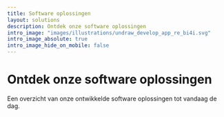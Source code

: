 ```yaml
---
title: Software oplossingen
layout: solutions
description: Ontdek onze software oplossingen
intro_image: "images/illustrations/undraw_develop_app_re_bi4i.svg"
intro_image_absolute: true
intro_image_hide_on_mobile: false
---
```


# Ontdek onze software oplossingen

Een overzicht van onze ontwikkelde software oplossingen tot vandaag de dag.<br /><br />